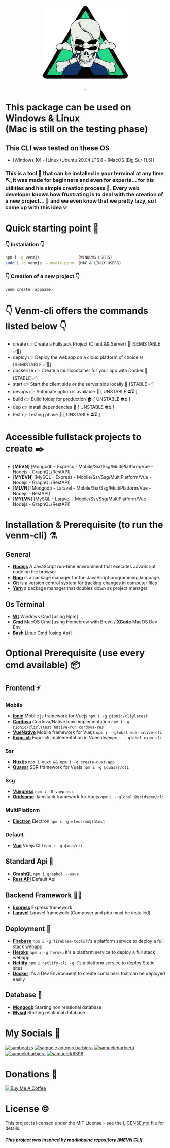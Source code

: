 <p align="center">
<a href="https://samuelebarbiera.github.io/venmjs/"><img src="img/logo.png" width="270px" height="230px"/></a>
</p>
<p align="center">
  <a aria-label="License" href="https://github.com/SamueleBarbiera/Venmjs/blob/0.0.6/LICENSE.md">
    <img alt="" src="https://img.shields.io/npm/l/blitz.svg?style=for-the-badge&labelColor=000000&color=blue">
  </a>
  <a aria-label="NPM version" href="https://www.npmjs.com/package/venmjs">
    <img alt="" src="https://img.shields.io/npm/v/blitz.svg?style=for-the-badge&labelColor=000000&color=E65528">
  </a>
</p>
<h1>This package can be used on Windows & Linux <br> (Mac is still on the testing phase)</h1>

## This CLI was tested on these OS
- [Windows 10] - [Linux (Ubuntu 20.04 LTS)] - [MacOS (Big Sur 11.5)]

<h3>
This is a tool 🔧 that can be installed in your terminal at any time ⛏️ ,it was made for beginners and even for experts... for his utilities and his simple creation process 🧨. Every web developer knows how frustrating is to deal with the creation of a new project... 👀 and we even know that we pretty lazy, so I came up with this idea 💡
</h3>

# Quick starting point 🔮

### 👇 Installation 👇 
```bash
npm i -g venmjs                 (WINDOWS USERS)
sudo i -g venmjs --unsafe-perm  (MAC & LINUX USERS)
```

###  👇 Creation of a new project 👇
```bash
venm create <appname>
```

# 👇 Venm-cli offers the commands listed below 👇
-   create <appname> 👉 Create a Fullstack Project (Client && Server) 🚀 [SEMISTABLE ✅🚧]
-   deploy 👉 Deploy the webapp on a cloud platform of choice 🌐 [SEMISTABLE ✅🚧]
-   dockerize 👉 Create a multicontainer for your app with Docker 🐳 [STABLE ✅]
-   start 👉 Start the client side or the server side locally 🏁 [STABLE ✅]
-   devops 👉 Automate option is available 🔰 [ UNSTABLE ⛔⏳ ]
-   build 👉 Build folder for production 🏠 [ UNSTABLE ⛔⏳ ]
-   dep 👉 Install dependencies 🧰 [ UNSTABLE ⛔⏳ ]
-   test 👉 Testing phase 🔬 [ UNSTABLE ⛔⏳ ]

# Accessible fullstack projects to create ✒️
- [**MEVN**]  [Mongodb - Express - Mobile/Ssr/Ssg/MultiPlatform/Vue - Nodejs - GraphQL/RestAPI]
- [**MYEVN**] [MySQL - Express - Mobile/Ssr/Ssg/MultiPlatform/Vue - Nodejs - GraphQL/RestAPI]
- [**MLVN**]  [Mongodb - Laravel - Mobile/Ssr/Ssg/MultiPlatform/Vue - Nodejs - RestAPI]
- [**MYLVN**] [MySQL - Laravel - Mobile/Ssr/Ssg/MultiPlatform/Vue - Nodejs - GraphQL/RestAPI]

# Installation & Prerequisite (to run the venm-cli) ⚗️
## General
-   [**Nodejs**](https://nodejs.org/en/) A JavaScript run-time environment that executes JavaScript code on the browser
-   [**Npm**](https://www.npmjs.com/) is a package manager for the JavaScript programming language.
-   [**Git**](https://git-scm.com/) is a version control system for tracking changes in computer files
-   [**Yarn**](https://yarnpkg.com/getting-started/install) a package manager that doubles down as project manager
## Os Terminal
-   [**Wt**](https://www.microsoft.com/it-it/p/windows-terminal/9n0dx20hk701?activetab=pivot:overviewtab) Windows Cmd [using Npm]
-   [**Cmd**](https://brew.sh/) MacOS Cmd [using Homebrew with Brew] / [**XCode**](https://developer.apple.com/xcode/) MacOS Dev Env
-   [**Bash**](https://www.dummies.com/computers/operating-systems/linux/common-linux-commands/) Linux Cmd [using Apt]



# Optional Prerequisite (use every cmd available) 📦

## Frontend ⚡
### Mobile
-   [**Ionic**](https://quasar.dev/) Mobile js framework for Vuejs `npm i -g @ionic/cli@latest` 
-   [**Cordova**](https://quasar.dev/) Cordova/Native Ionic implementation `npm i -g @ionic/cli@latest native-run cordova-res` 
-   [**VueNative**](https://vue-native.io/docs/installation.html) Mobile framework for Vuejs `npm i --global vue-native-cli` 
-   [**Expo-cli**](https://vue-native.io/docs/installation.html) Expo-cli implementation in Vuenative`npm i --global expo-cli`

### Ssr
-   [**Nuxtjs**](https://nuxtjs.org/docs/2.x/get-started/installation) `npm i nuxt && npm i -g create-nuxt-app`
-   [**Quasar**](https://quasar.dev/) SSR framework for Vuejs `npm i -g @quasar/cli`

### Ssg
-   [**Vuepress**](https://vuepress.vuejs.org/) `npm i -D vuepress`
-   [**Gridsome**](https://gridsome.org/) Jamstack framework for Vuejs `npm i --global @gridsome/cli`

### MultiPlatform
-   [**Electron**](https://www.electronjs.org/) Electron `npm i -g electron@latest`

### Default
-   [**Vue**](https://cli.vuejs.org/guide/installation.html) Vuejs  CLI `npm i -g @vue/cli`

## Standard Api 🎯
-   [**GraphQL**](https://graphql.org/graphql-js/) `npm i graphql --save`
-   [**Rest API**](https://it.wikipedia.org/wiki/Representational_State_Transfer) Default Api
  
## Backend Framework 👨‍💻
-   [**Express**](https://expressjs.com/en/starter/installing.html) Express framework
-   [**Laravel**](https://laravel.com/docs/8.x/installation) Laravel framework (Composer and php must be installed)

## Deployment 🚧
-   [**Firebase**](https://firebase.google.com/) `npm i -g firebase-tools` it's a platform service to deploy a full stack webapp
-   [**Heroku**](https://dashboard.heroku.com/) `npm i -g heroku` it's a platform service to deploy a full stack webapp
-   [**Netlify**](https://www.netlify.com/) `npm i netlify-cli -g` it's a platform service to deploy Static sites
-   [**Docker**](https://www.docker.com/) it's a Dev Environment to create containers that can be deployed easily

## Database 🧱
-   [**Mongodb**](https://www.mongodb.com/) Starting non relational database          
-   [**Mysql**](https://www.mysql.com/) Starting relational database

# My Socials 🤳
<p align="left">
<a href="https://twitter.com/sambeatzs" target="blank"><img align="center" src="https://raw.githubusercontent.com/rahuldkjain/github-profile-readme-generator/master/src/images/icons/Social/twitter.svg" alt="sambeatzs" height="30" width="40" /></a>
<a href="https://www.linkedin.com/in/samuele-antonio-barbiera-bb023320b/" target="blank"><img align="center" src="https://raw.githubusercontent.com/rahuldkjain/github-profile-readme-generator/master/src/images/icons/Social/linked-in-alt.svg" alt="samuele antonio barbiera" height="30" width="40" /></a>
<a href="https://stackoverflow.com/users/16105959" target="blank"><img align="center" src="https://raw.githubusercontent.com/rahuldkjain/github-profile-readme-generator/master/src/images/icons/Social/stack-overflow.svg" alt="samuelebarbiera" height="30" width="40" /></a>
<a href="https://instagram.com/samuelebarbiera" target="blank"><img align="center" src="https://raw.githubusercontent.com/rahuldkjain/github-profile-readme-generator/master/src/images/icons/Social/instagram.svg" alt="samuelebarbiera" height="30" width="40" /></a>
<a href="https://discord.gg/2Wj7hmP6Nf" target="blank"><img align="center" src="https://raw.githubusercontent.com/rahuldkjain/github-profile-readme-generator/master/src/images/icons/Social/discord.svg" alt="samuele#6396" height="30" width="40" /></a>
</p>

# Donations 💸
<p align="left">
  <a href="buymeacoffee.com/?via=samueleb" target="_blank">
    <img src="https://www.buymeacoffee.com/assets/img/custom_images/orange_img.png" alt="Buy Me A Coffee" style="height: 41px !important;width: 174px !important;box-shadow: 0px 3px 2px 0px rgba(190, 190, 190, 0.5) !important;-webkit-box-shadow: 0px 3px 2px 0px rgba(190, 190, 190, 0.5) !important;" >
  </a>
</p>

# License ©️

This project is licensed under the MIT License - see the [LICENSE.md](LICENSE.md) file for details.
<h5><a href="https://github.com/madlabsinc/mevn-cli">This project was inspired by madlabsinc repository [MEVN CLI]</a></h5>
